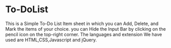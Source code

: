 # To-DoList
This is a Simple To-Do List Item sheet in which you can Add, Delete, and Mark the items of your choice.
you can Hide the Input Bar by clicking on the pencil icon on the top-right corner.
The languages and extension We have used are HTML,CSS,Javascript and jQuery. 